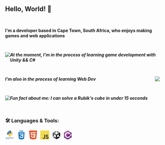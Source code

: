 ## Hello, World! 👋

<br>

<strong>I'm a developer based in Cape Town, South Africa, who enjoys making games and web applications</strong>

<br>

<img src="https://user-images.githubusercontent.com/57689939/222917304-57940e94-935f-42d2-b4d6-b0bcdc7cd39f.png" height="30" align="left"> <strong>*At the moment, I'm in the process of learning game development with Unity && C#*</strong>

<br>

<img src="https://github.com/LonwaboMvovo/LonwaboMvovo/assets/57689939/c5954d15-dbf0-4d8e-aa48-028533a084d2" height="30" align="right"> <strong>*I'm also in the process of learning Web Dev*</strong>

<br>

<img src="https://user-images.githubusercontent.com/57689939/222917506-71a784ef-526d-47f2-89b5-ceb05c5266d2.png" height="30" align="left"> <strong>*Fun fact about me: I can solve a Rubik's cube in under 15 seconds*</strong>

<br>

### :hammer_and_wrench: Languages & Tools:

<div>
  <img src="https://github.com/devicons/devicon/blob/master/icons/python/python-original-wordmark.svg" title="Python" alt="Python" width="30" height="30"/>&nbsp;
  <img src="https://github.com/devicons/devicon/blob/master/icons/css3/css3-plain-wordmark.svg"  title="CSS3" alt="CSS" width="30" height="30"/>&nbsp;
  <img src="https://github.com/devicons/devicon/blob/master/icons/html5/html5-original.svg" title="HTML5" alt="HTML" width="30" height="30"/>&nbsp;
  <img src="https://github.com/devicons/devicon/blob/master/icons/javascript/javascript-original.svg" title="JavaScript" alt="JavaScript" width="30" height="30"/>&nbsp;
  <img src="https://github.com/devicons/devicon/blob/master/icons/unity/unity-original.svg" title="Unity" alt="Unity" width="30" height="30"/>&nbsp;
  <img src="https://github.com/devicons/devicon/blob/master/icons/csharp/csharp-original.svg" title="##" alt="C#" width="30" height="30"/>&nbsp;
</div>
